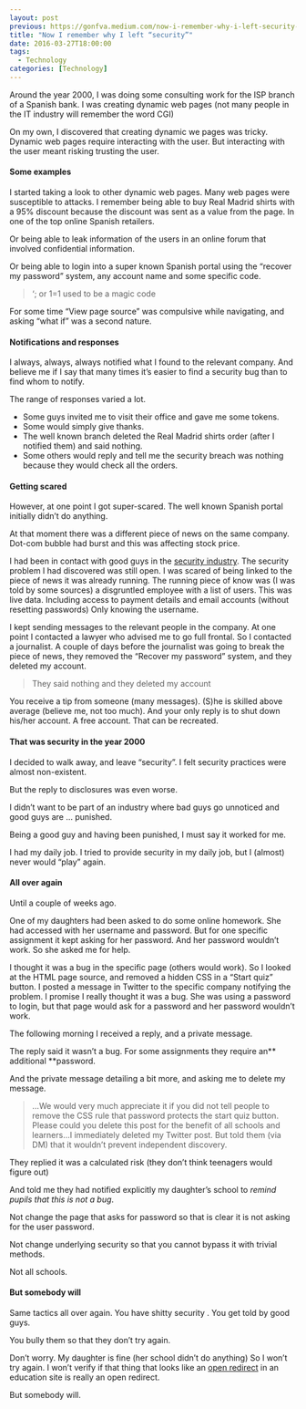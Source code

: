 ```yaml
---
layout: post
previous: https://gonfva.medium.com/now-i-remember-why-i-left-security-1949dfc6ffc6
title: "Now I remember why I left “security”"
date: 2016-03-27T18:00:00
tags:
  - Technology
categories: [Technology]
---
```


Around the year 2000, I was doing some consulting work for the ISP branch of a Spanish bank. I was creating dynamic web pages (not many people in the IT industry will remember the word CGI)

On my own, I discovered that creating dynamic we pages was tricky. Dynamic web pages require interacting with the user. But interacting with the user meant risking trusting the user.

#### Some examples

I started taking a look to other dynamic web pages. Many web pages were susceptible to attacks. I remember being able to buy Real Madrid shirts with a 95% discount because the discount was sent as a value from the page. In one of the top online Spanish retailers.

Or being able to leak information of the users in an online forum that involved confidential information.

Or being able to login into a super known Spanish portal using the “recover my password” system, any account name and some specific code.

> ‘; or 1=1 used to be a magic code

For some time “View page source” was compulsive while navigating, and asking “what if” was a second nature.

#### Notifications and responses

I always, always, always notified what I found to the relevant company. And believe me if I say that many times it’s easier to find a security bug than to find whom to notify.

The range of responses varied a lot.

- Some guys invited me to visit their office and gave me some tokens.
- Some would simply give thanks.
- The well known branch deleted the Real Madrid shirts order (after I notified them) and said nothing.
- Some others would reply and tell me the security breach was nothing because they would check all the orders.

#### Getting scared

However, at one point I got super-scared. The well known Spanish portal initially didn’t do anything.

At that moment there was a different piece of news on the same company. Dot-com bubble had burst and this was affecting stock price.

I had been in contact with good guys in the [security industry](http://web.archive.org/web/20010706055811/http://www.kriptopolis.com/boletin/0183.html). The security problem I had discovered was still open. I was scared of being linked to the piece of news it was already running. The running piece of know was (I was told by some sources) a disgruntled employee with a list of users. This was live data. Including access to payment details and email accounts (without resetting passwords) Only knowing the username.

I kept sending messages to the relevant people in the company. At one point I contacted a lawyer who advised me to go full frontal. So I contacted a journalist. A couple of days before the journalist was going to break the piece of news, they removed the “Recover my password” system, and they deleted my account.

> They said nothing and they deleted my account

You receive a tip from someone (many messages). (S)he is skilled above average (believe me, not too much). And your only reply is to shut down his/her account. A free account. That can be recreated.

#### That was security in the year 2000

I decided to walk away, and leave “security”. I felt security practices were almost non-existent.

But the reply to disclosures was even worse.

I didn’t want to be part of an industry where bad guys go unnoticed and good guys are … punished.

Being a good guy and having been punished, I must say it worked for me.

I had my daily job. I tried to provide security in my daily job, but I (almost) never would “play” again.

#### All over again

Until a couple of weeks ago.

One of my daughters had been asked to do some online homework. She had accessed with her username and password. But for one specific assignment it kept asking for her password. And her password wouldn’t work. So she asked me for help.

I thought it was a bug in the specific page (others would work). So I looked at the HTML page source, and removed a hidden CSS in a “Start quiz” button. I posted a message in Twitter to the specific company notifying the problem. I promise I really thought it was a bug. She was using a password to login, but that page would ask for a password and her password wouldn’t work.

The following morning I received a reply, and a private message.

The reply said it wasn’t a bug. For some assignments they require an** additional **password.

And the private message detailing a bit more, and asking me to delete my message.

> …We would very much appreciate it if you did not tell people to remove the CSS rule that password protects the start quiz button. Please could you delete this post for the benefit of all schools and learners…I immediately deleted my Twitter post. But told them (via DM) that it wouldn’t prevent independent discovery.

They replied it was a calculated risk (they don’t think teenagers would figure out)

And told me they had notified explicitly my daughter’s school to _remind pupils that this is not a bug_.

Not change the page that asks for password so that is clear it is not asking for the user password.

Not change underlying security so that you cannot bypass it with trivial methods.

Not all schools.

#### But somebody will

Same tactics all over again. You have shitty security . You get told by good guys.

You bully them so that they don’t try again.

Don’t worry. My daughter is fine (her school didn’t do anything) So I won’t try again. I won’t verify if that thing that looks like an [open redirect](https://www.owasp.org/index.php/Open_redirect) in an education site is really an open redirect.

But somebody will.
